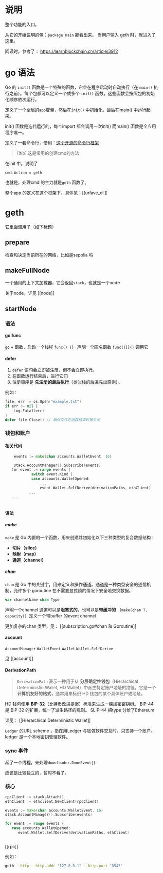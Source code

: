 # 说明
整个功能的入口。

从它的开始说明的包：`package main` 能看出来。
当用户输入 geth 时，就进入了这里。


阅读时，参考了：
https://learnblockchain.cn/article/3912

# go 语法
Go 的 `init()` 函数是一个特殊的函数，它会在程序启动时自动执行（在 `main()` 执行之前）。每个包都可以定义一个或多个 `init()` 函数，这些函数会按照包的初始化顺序依次运行。

定义了一个全局的`app`变量，然后在`init()` 中初始化，最后在main() 中运行起来。

init() 函数是迭代运行的，每个import 都会调用一次init()
而main() 函数是全应用程序唯一。

定义了一套命令行，借用：[这个开源的命令行框架](https://github.com/urfave/cli)

> [!tip] 这是常用的创建cmd的方法
> 

在init 中，说明了
```
cmd.Action = geth
```
也就是，处理cmd 的主力就是`geth` 函数了。


整个app 的定义在这个框架下，具体见：[[urfave_cli]]



# geth


它里面调用了（如下标题）

## prepare

检查和决定当前所在的网络，比如是sepolia 吗


## makeFullNode
一个通用的上下文加载器，它会返回`stack`，也就是一个node

关于node，详见 [[node]]


## startNode
### 语法
#### go func
`go` + 函数，启动一个线程
`func() {} ` 声明一个匿名函数
`func()[]()` 调用它

#### defer


1. `defer` 语句会立即被注册，但不会立即执行。
2. 在函数运行结束后，进行它们
3. 注册顺序是 **先注册的最后执行**（类似栈的后进先出原则）。

例如：
``` go
file, err := os.Open("example.txt")
if err != nil {
    log.Fatal(err)
}
defer file.Close() // 确保文件在函数结束时被关闭
```


### 钱包和账户
#### 相关代码

``` go
    events := make(chan accounts.WalletEvent, 16)

    stack.AccountManager().Subscribe(events)
   for event := range events {
            switch event.Kind {
            case accounts.WalletOpened:
                ...
                event.Wallet.SelfDerive(derivationPaths, ethClient)
           ...
   ...
   
```

#### 语法
##### make
`make` 是 Go 内置的一个函数，用来创建并初始化以下三种类型的复合数据结构：

- **切片（slice）**
- **映射（map）**
- **通道（channel）**

##### chan

`chan` 是 Go 中的关键字，用来定义和操作通道。通道是一种类型安全的通信机制，允许多个 goroutine 在不需要显式锁的情况下安全地交换数据。
``` go
var channelName chan Type
```
声明一个channel
通道可以是**阻塞式的**，也可以是**带缓冲的**
（`make(chan T, capacity)`）定义一个带buffer 的event channel

更加复杂的chan 类型，见：
[[subscription.go#chan 和 Goroutine]]

#### account 
`AccountManager`
`WalletEvent`
`Wallet`
`Wallet.SelfDerive`

见 [[account]]

#### DerivationPath

> `DerivationPath` 表示一种用于从 **分层确定性钱包**（Hierarchical Deterministic Wallet, HD Wallet）中派生特定账户地址的路径。它是一个**计算机友好的格式**，通常用来标识 HD 钱包的某个具体账户或地址。

HD 钱包使用 **BIP-32**（比特币改进提案）标准来生成一棵加密密钥树。
BIP-44 是 BIP-32 的扩展，统一了派生路径的规则。
SLIP-44 把type 分给了Ethereum

详见：
[[Hierarchical Deterministic Wallet]]

`Ledger` 的URL scheme ，指在用Ledger 与钱包软件交互时，只支持一个账户。ledger 是一个本地密钥管理软件。


### sync 事件

起了一个线程，来处理`downloader.DoneEvent{}`

应该是比较独立的，暂时不看了。

### 核心

``` go
rpcClient := stack.Attach()
ethClient := ethclient.NewClient(rpcClient)

events := make(chan accounts.WalletEvent, 16)
stack.AccountManager().Subscribe(events)

for event := range events {
   case accounts.WalletOpened:
      event.Wallet.SelfDerive(derivationPaths, ethClient)
      
```
[[rpc]]

例如：
```bash
geth --http --http.addr "127.0.0.1" --http.port "8545"
```

